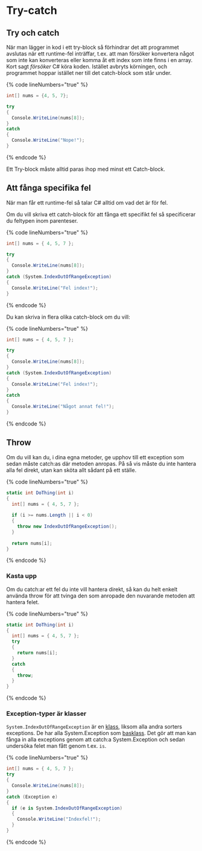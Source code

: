 # Try-catch

## Try och catch

När man lägger in kod i ett try-block så förhindrar det att programmet avslutas när ett runtime-fel inträffar, t.ex. att man försöker konvertera något som inte kan konverteras eller komma åt ett index som inte finns i en array. Kort sagt _försöker_ C# köra koden. Istället avbryts körningen, och programmet hoppar istället ner till det catch-block som står under.

{% code lineNumbers="true" %}
```csharp
int[] nums = {4, 5, 7};

try
{
  Console.WriteLine(nums[8]);
}
catch
{
  Console.WriteLine("Nope!");
}
```
{% endcode %}

Ett Try-block måste alltid paras ihop med minst ett Catch-block.

## Att fånga specifika fel

När man får ett runtime-fel så talar C# alltid om vad det är för fel.

Om du vill skriva ett catch-block för att fånga ett specifikt fel så specificerar du feltypen inom parenteser.

{% code lineNumbers="true" %}
```csharp
int[] nums = { 4, 5, 7 };

try
{
  Console.WriteLine(nums[8]);
}
catch (System.IndexOutOfRangeException)
{
  Console.WriteLine("Fel index!");
}
```
{% endcode %}

Du kan skriva in flera olika catch-block om du vill:

{% code lineNumbers="true" %}
```csharp
int[] nums = { 4, 5, 7 };

try
{
  Console.WriteLine(nums[8]);
}
catch (System.IndexOutOfRangeException)
{
  Console.WriteLine("Fel index!");
}
catch
{
  Console.WriteLine("Något annat fel!");
}
```
{% endcode %}

## Throw

Om du vill kan du, i dina egna metoder, ge upphov till ett exception som sedan måste catch:as där metoden anropas. På så vis måste du inte hantera alla fel direkt, utan kan sköta allt sådant på ett ställe.

{% code lineNumbers="true" %}
```csharp
static int DoThing(int i)
{
  int[] nums = { 4, 5, 7 };
  
  if (i >= nums.Length || i < 0)
  {
    throw new IndexOutOfRangeException();
  }
  
  return nums[i];
}
```
{% endcode %}

### Kasta upp

Om du catch:ar ett fel du inte vill hantera direkt, så kan du helt enkelt använda throw för att tvinga den som anropade den nuvarande metoden att hantera felet.

{% code lineNumbers="true" %}
```csharp
static int DoThing(int i)
{
  int[] nums = { 4, 5, 7 };
  try
  {
    return nums[i];
  }
  catch
  {
    throw;
  }
}
```
{% endcode %}

### Exception-typer är klasser <a href="#h.p_-hpgx_vm4ynb" id="h.p_-hpgx_vm4ynb"></a>

`System.IndexOutOfRangeException` är en [klass](../klasser-och-objektorientering/klasser-och-instanser.md), liksom alla andra sorters exceptions. De har alla System.Exception som [basklass](../klasser-och-objektorientering/arv.md). Det gör att man kan fånga in alla exceptions genom att catch:a System.Exception och sedan undersöka felet man fått genom t.ex. `is`.

{% code lineNumbers="true" %}
```csharp
int[] nums = { 4, 5, 7 };
try
{
  Console.WriteLine(nums[8]);
}
catch (Exception e)
{
  if (e is System.IndexOutOfRangeException)
  {
    Console.WriteLine("Indexfel!");
  }
}
```
{% endcode %}
